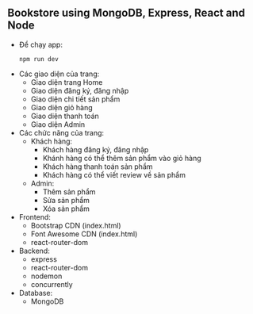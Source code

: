 ## Bookstore using MongoDB, Express, React and Node

- Để chạy app:
  ```
  npm run dev
  ```
- Các giao diện của trang:
  - Giao diện trang Home
  - Giao diện đăng ký, đăng nhập
  - Giao diện chi tiết sản phẩm
  - Giao diện giỏ hàng
  - Giao diện thanh toán
  - Giao diện Admin
- Các chức năng của trang:
  - Khách hàng:
    - Khách hàng đăng ký, đăng nhập
    - Khánh hàng có thể thêm sản phẩm vào giỏ hàng
    - Khách hàng thanh toán sản phẩm
    - Khách hàng có thể viết review về sản phẩm
  - Admin:
    - Thêm sản phẩm
    - Sửa sản phẩm
    - Xóa sản phẩm
- Frontend:
  - Bootstrap CDN (index.html) 
  - Font Awesome CDN (index.html)
  - react-router-dom
- Backend:
  - express
  - react-router-dom
  - nodemon
  - concurrently
- Database:
  - MongoDB
